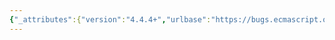 ```yaml
---
{"_attributes":{"version":"4.4.4+","urlbase":"https://bugs.ecmascript.org/","maintainer":"dherman@mozilla.com"},"bug":{"bug_id":3696,"creation_ts":"2015-01-30 16:37:00 -0800","short_desc":"22.2.3.22.2%TypedArray%.prototype.set: Add constructor parameter to CloneArrayBuffer ?","delta_ts":"2015-02-02 18:39:06 -0800","product":"Draft for 6th Edition","component":"technical issue","version":"Rev 31: January 15, 2015 Draft","rep_platform":"All","op_sys":"All","bug_status":"RESOLVED","resolution":"FIXED","priority":"Normal","bug_severity":"normal","everconfirmed":true,"reporter":{"uid":"andrebargull","name":"André Bargull"},"assigned_to":{"uid":"allen","name":"Allen Wirfs-Brock"},"long_desc":[{"commentid":11766,"comment_count":0,"who":{"uid":"andrebargull","name":"André Bargull"},"bug_when":"2015-01-30 16:37:31 -0800","thetext":"22.2.3.22.2%TypedArray%.prototype.set(typedArray [, offset ] )\n\nThe temporary buffer allocation in 24.a can trigger possible side-effects. Since the temporary buffer is only required to properly explain the intended semantics, unnecessary side-effects should be minimized. (The temporary buffer isn't even always necessary, for example when overlapping regions of the same buffer are used. But it's easier to explain the algorithm using a copy - implementations can figure out when it's safe to omit that copy.) \n\nProposal: Add an optional `bufferConstructor` parameter to 24.1.1.4 CloneArrayBuffer and set that optional parameter to %ArrayBuffer% in 22.2.3.22.2%TypedArray%.prototype.set. \n\n\n22.2.3.22.2%TypedArray%.prototype.set(typedArray [, offset ] )\n---\n24.a  Let srcBuffer be CloneArrayBuffer(srcBuffer, srcByteOffset, %ArrayBuffer%).\n---\n\n\n24.1.1.4 CloneArrayBuffer( srcBuffer, srcByteOffset )\n---\n1.  Assert: ...\n2.  If bufferConstructor is not present, then\n  a.  Let bufferConstructor be SpeciesConstructor(srcBuffer, %ArrayBuffer%).\n  b.  ReturnIfAbrupt(bufferConstructor).\n  c.  If IsDetachedBuffer(srcBuffer) is true, throw a TypeError exception.\n3.  Else,\n  a.  Assert: IsConstructor(bufferConstructor) is true.\n---"},{"commentid":11881,"comment_count":1,"who":{"uid":"allen","name":"Allen Wirfs-Brock"},"bug_when":"2015-02-02 11:18:44 -0800","thetext":"fixed in rev32 editor's draft"},{"commentid":12048,"comment_count":2,"who":{"uid":"allen","name":"Allen Wirfs-Brock"},"bug_when":"2015-02-02 18:39:06 -0800","thetext":"fixed in rev32 draft"}]}}
---
```

